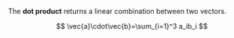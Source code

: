 The **dot product** returns a linear combination between two vectors.

$$
\vec{a}\cdot\vec{b}=\sum_{i=1}^3 a_ib_i
$$